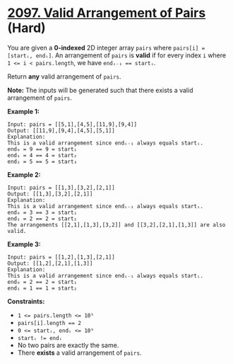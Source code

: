# [2097. Valid Arrangement of Pairs][link] (Hard)

[link]: https://leetcode.com/problems/valid-arrangement-of-pairs/

You are given a **0-indexed** 2D integer array `pairs` where `pairs[i] = [startᵢ, endᵢ]`. An
arrangement of `pairs` is **valid** if for every index `i` where `1 <= i < pairs.length`, we have
`endᵢ₋₁ == startᵢ`.

Return **any** valid arrangement of  `pairs`.

**Note:** The inputs will be generated such that there exists a valid arrangement of `pairs`.

**Example 1:**

```
Input: pairs = [[5,1],[4,5],[11,9],[9,4]]
Output: [[11,9],[9,4],[4,5],[5,1]]
Explanation:
This is a valid arrangement since endᵢ₋₁ always equals startᵢ.
end₀ = 9 == 9 = start₁
end₁ = 4 == 4 = start₂
end₂ = 5 == 5 = start₃
```

**Example 2:**

```
Input: pairs = [[1,3],[3,2],[2,1]]
Output: [[1,3],[3,2],[2,1]]
Explanation:
This is a valid arrangement since endᵢ₋₁ always equals startᵢ.
end₀ = 3 == 3 = start₁
end₁ = 2 == 2 = start₂
The arrangements [[2,1],[1,3],[3,2]] and [[3,2],[2,1],[1,3]] are also valid.
```

**Example 3:**

```
Input: pairs = [[1,2],[1,3],[2,1]]
Output: [[1,2],[2,1],[1,3]]
Explanation:
This is a valid arrangement since endᵢ₋₁ always equals startᵢ.
end₀ = 2 == 2 = start₁
end₁ = 1 == 1 = start₂
```

**Constraints:**

- `1 <= pairs.length <= 10⁵`
- `pairs[i].length == 2`
- `0 <= startᵢ, endᵢ <= 10⁹`
- `startᵢ != endᵢ`
- No two pairs are exactly the same.
- There **exists** a valid arrangement of `pairs`.
